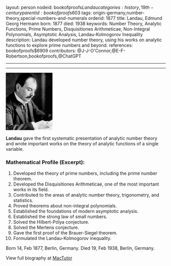 layout: person
nodeid: bookofproofs$Landau
categories: history,19th-century
parentid: bookofproofs$603
tags: origin-germany,number-theory,special-numbers-and-numerals
orderid: 1877
title: Landau, Edmund Georg Hermann
born: 1877
died: 1938
keywords: Number Theory, Analytic Functions, Prime Numbers, Disquisitiones Arithmeticae, Non-Integral Polynomials, Asymptotic Analysis, Landau-Kolmogorov Inequality
description: Landau developed number theory, using his works on analytic functions to explore prime numbers and beyond.
references: bookofproofs$6909
contributors: @J-J-O'Connor,@E-F-Robertson,bookofproofs,@ChatGPT

---



---

![Landau.jpg](https://github.com/bookofproofs/bookofproofs.github.io/blob/main/_sources/_assets/images/portraits/Landau.jpg?raw=true)

**Landau** gave the first systematic presentation of analytic number theory and wrote important works on the theory of analytic functions of a single variable.

### Mathematical Profile (Excerpt):
1. Developed the theory of prime numbers, including the prime number theorem.
2. Developed the Disquisitiones Arithmeticae, one of the most important works in its field.
3. Contributed to the areas of analytic number theory, trigonometry, and statistics.
4. Proved theorems about non-integral polynomials.
5. Established the foundations of modern asymptotic analysis.
6. Established the strong law of small numbers.
7. Solved the Hilbert-Pólya conjecture.
8. Solved the Mertens conjecture.
9. Gave the first proof of the Brauer-Siegel theorem.
10. Formulated the Landau-Kolmogorov inequality.

Born 14, Feb 1877, Berlin, Germany. Died 19, Feb 1938, Berlin, Germany.

View full biography at [MacTutor](https://mathshistory.st-andrews.ac.uk/Biographies/Landau/)

